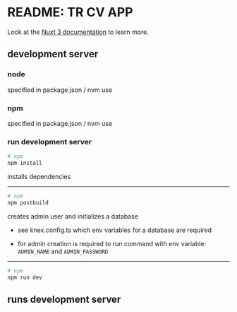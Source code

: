 # README: TR CV APP

Look at the [Nuxt 3 documentation](https://nuxt.com/docs/getting-started/introduction) to learn more.

## development server

### node
specified in package.json / nvm use

### npm
specified in package.json / nvm use

### run development server

```bash
# npm
npm install
```
installs dependencies

---
```bash
# npm
npm postbuild
```
creates admin user and initializes a database

* see knex.config.ts which env variables for a database are required

* for admin creation is required to run command with env variable: `ADMIN_NAME` and `ADMIN_PASSWORD`

---
```bash
# npm
npm run dev
```
runs development server
---
